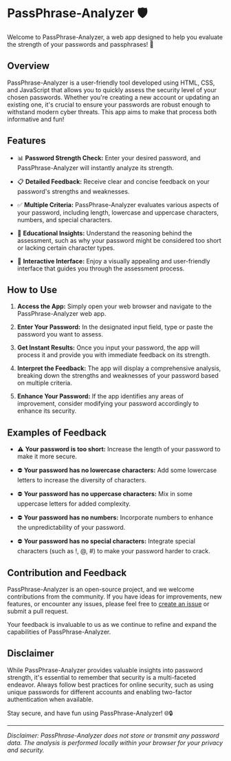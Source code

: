 # PassPhrase-Analyzer 🛡️

Welcome to PassPhrase-Analyzer, a web app designed to help you evaluate the strength of your passwords and passphrases! 🚀

## Overview

PassPhrase-Analyzer is a user-friendly tool developed using HTML, CSS, and JavaScript that allows you to quickly assess the security level of your chosen passwords. Whether you're creating a new account or updating an existing one, it's crucial to ensure your passwords are robust enough to withstand modern cyber threats. This app aims to make that process both informative and fun!

## Features

- 📊 **Password Strength Check:** Enter your desired password, and PassPhrase-Analyzer will instantly analyze its strength.

- 📋 **Detailed Feedback:** Receive clear and concise feedback on your password's strengths and weaknesses.

- ✅ **Multiple Criteria:** PassPhrase-Analyzer evaluates various aspects of your password, including length, lowercase and uppercase characters, numbers, and special characters.

- 📝 **Educational Insights:** Understand the reasoning behind the assessment, such as why your password might be considered too short or lacking certain character types.

- 🎉 **Interactive Interface:** Enjoy a visually appealing and user-friendly interface that guides you through the assessment process.

## How to Use

1. **Access the App:** Simply open your web browser and navigate to the PassPhrase-Analyzer web app.

2. **Enter Your Password:** In the designated input field, type or paste the password you want to assess.

3. **Get Instant Results:** Once you input your password, the app will process it and provide you with immediate feedback on its strength.

4. **Interpret the Feedback:** The app will display a comprehensive analysis, breaking down the strengths and weaknesses of your password based on multiple criteria.

5. **Enhance Your Password:** If the app identifies any areas of improvement, consider modifying your password accordingly to enhance its security.

## Examples of Feedback

- ⚠️ **Your password is too short:** Increase the length of your password to make it more secure.

- ⛔ **Your password has no lowercase characters:** Add some lowercase letters to increase the diversity of characters.

- ⛔ **Your password has no uppercase characters:** Mix in some uppercase letters for added complexity.

- ⛔ **Your password has no numbers:** Incorporate numbers to enhance the unpredictability of your password.

- ⛔ **Your password has no special characters:** Integrate special characters (such as !, @, #) to make your password harder to crack.

## Contribution and Feedback

PassPhrase-Analyzer is an open-source project, and we welcome contributions from the community. If you have ideas for improvements, new features, or encounter any issues, please feel free to [create an issue](link-to-issue-tracker) or submit a pull request.

Your feedback is invaluable to us as we continue to refine and expand the capabilities of PassPhrase-Analyzer.

## Disclaimer

While PassPhrase-Analyzer provides valuable insights into password strength, it's essential to remember that security is a multi-faceted endeavor. Always follow best practices for online security, such as using unique passwords for different accounts and enabling two-factor authentication when available.

Stay secure, and have fun using PassPhrase-Analyzer! 🌐🔒

---

*Disclaimer: PassPhrase-Analyzer does not store or transmit any password data. The analysis is performed locally within your browser for your privacy and security.*

